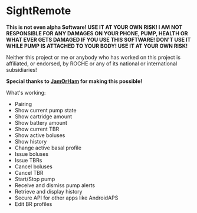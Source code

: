 SightRemote
===========
__This is not even alpha Software!
USE IT AT YOUR OWN RISK! I AM NOT RESPONSIBLE FOR ANY DAMAGES ON YOUR PHONE, PUMP, HEALTH OR WHAT EVER GETS DAMAGED IF YOU USE THIS SOFTWARE! DON'T USE IT WHILE PUMP IS ATTACHED TO YOUR BODY! USE IT AT YOUR OWN RISK!__

Neither this project or me or anybody who has worked on this project is affiliated, or endorsed, by ROCHE or any of its national or international subsidiaries!

__Special thanks to [JamOrHam](https://github.com/jamorham) for making this possible!__

What's working:
* Pairing
* Show current pump state
* Show cartridge amount
* Show battery amount
* Show current TBR
* Show active boluses
* Show history
* Change active basal profile
* Issue boluses
* Issue TBRs
* Cancel boluses
* Cancel TBR
* Start/Stop pump
* Receive and dismiss pump alerts
* Retrieve and display history
* Secure API for other apps like AndroidAPS
* Edit BR profiles
